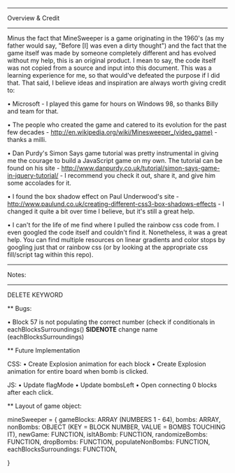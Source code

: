 ****************************
Overview & Credit
****************************

Minus the fact that MineSweeper is a game originating in the 1960's (as my father would say, "Before [I] was even a dirty thought") and the fact that the game itself was made by someone completely different and has evolved without my help, this is an original product. I mean to say, the code itself was not copied from a source and input into this document. This was a learning experience for me, so that would've defeated the purpose if I did that. That said, I believe ideas and inspiration are always worth giving credit to:

• Microsoft - I played this game for hours on Windows 98, so thanks Billy and team for that.

• The people who created the game and catered to its evolution for the past few decades - http://en.wikipedia.org/wiki/Minesweeper_(video_game) - thanks a milli.

• Dan Purdy's Simon Says game tutorial was pretty instrumental in giving me the courage to build a JavaScript game on my own. The tutorial can be found on his site - http://www.danpurdy.co.uk/tutorial/simon-says-game-in-jquery-tutorial/ - I recommend you check it out, share it, and give him some accolades for it.

• I found the box shadow effect on Paul Underwood's site - http://www.paulund.co.uk/creating-different-css3-box-shadows-effects - I changed it quite a bit over time I believe, but it's still a great help.

• I can't for the life of me find where I pulled the rainbow css code from. I even googled the code itself and couldn't find it. Nonetheless, it was a great help. You can find multiple resources on linear gradients and color stops by googling just that or rainbow css (or by looking at the appropriate css fill/script tag within this repo).

****************************
Notes:
****************************

DELETE KEYWORD

** Bugs:

• Block 57 is not populating the correct number (check if conditionals in eachBlocksSurroundings() **SIDENOTE** change name (eachBlocksSurroundings)

** Future Implementation

CSS:
• Create Explosion animation for each block
• Create Explosion animation for entire board when bomb is clicked.

JS:
• Update flagMode
• Update bombsLeft
• Open connecting 0 blocks after each click.

** Layout of game object:

mineSweeper = {
	<!-- active: BOOLEAN, -->
	<!-- handler: BOOLEAN, -->
	gameBlocks: ARRAY (NUMBERS 1 - 64),
	bombs: ARRAY,
	nonBombs: OBJECT (KEY = BLOCK NUMBER, VALUE = BOMBS TOUCHING IT),
	<!-- playerClicks: ARRAY, -->
	<!-- flagMode: BOOLEAN, -->
	<!-- bombsLeft: INTEGER, -->
	<!-- init: FUNCTION, -->
	<!-- initBlockHandler: FUNCTION, -->
	newGame: FUNCTION,
	isItABomb: FUNCTION,
	randomizeBombs: FUNCTION,
	<!-- checkTopLeftBlock: FUNCTION, -->
	dropBombs: FUNCTION,
	populateNonBombs: FUNCTION,
	eachBlocksSurroundings: FUNCTION,
	<!-- flagBlock: FUNCTION, -->
	<!-- blowOffScreen: FUNCTION, -->
	<!-- logPlayerClicks: FUNCTION, -->
	<!-- checkBlock: FUNCTION, -->
	<!-- displayNumberOfBombsLeft: FUNCTION, -->

}